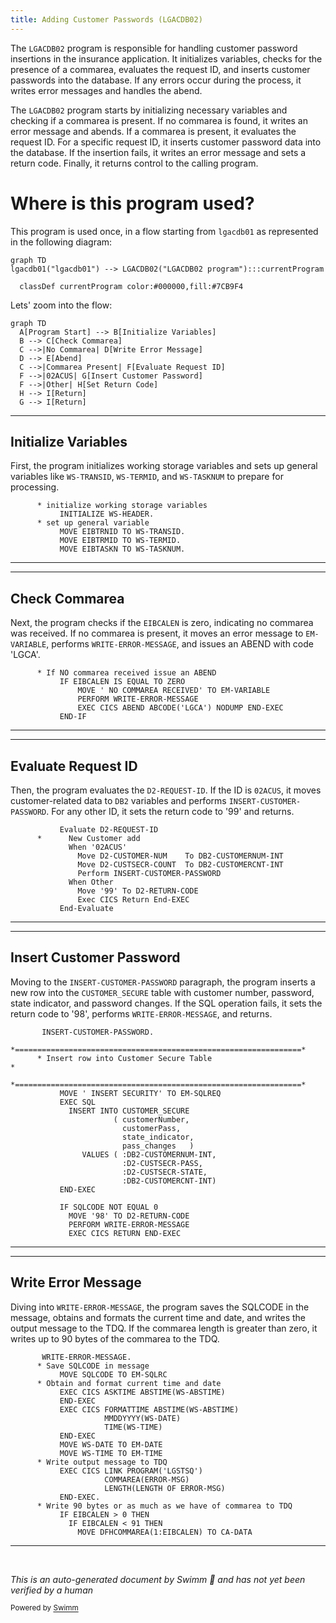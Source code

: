 ```yaml
---
title: Adding Customer Passwords (LGACDB02)
---
```

The <SwmToken path="base/src/lgacdb02.cbl" pos="13:6:6" line-data="       PROGRAM-ID. LGACDB02.">`LGACDB02`</SwmToken> program is responsible for handling customer password insertions in the insurance application. It initializes variables, checks for the presence of a commarea, evaluates the request ID, and inserts customer passwords into the database. If any errors occur during the process, it writes error messages and handles the abend.

The <SwmToken path="base/src/lgacdb02.cbl" pos="13:6:6" line-data="       PROGRAM-ID. LGACDB02.">`LGACDB02`</SwmToken> program starts by initializing necessary variables and checking if a commarea is present. If no commarea is found, it writes an error message and abends. If a commarea is present, it evaluates the request ID. For a specific request ID, it inserts customer password data into the database. If the insertion fails, it writes an error message and sets a return code. Finally, it returns control to the calling program.

# Where is this program used?

This program is used once, in a flow starting from `lgacdb01` as represented in the following diagram:

```mermaid
graph TD
lgacdb01("lgacdb01") --> LGACDB02("LGACDB02 program"):::currentProgram

  classDef currentProgram color:#000000,fill:#7CB9F4
```

Lets' zoom into the flow:

```mermaid
graph TD
  A[Program Start] --> B[Initialize Variables]
  B --> C[Check Commarea]
  C -->|No Commarea| D[Write Error Message]
  D --> E[Abend]
  C -->|Commarea Present| F[Evaluate Request ID]
  F -->|02ACUS| G[Insert Customer Password]
  F -->|Other| H[Set Return Code]
  H --> I[Return]
  G --> I[Return]
```

<SwmSnippet path="/base/src/lgacdb02.cbl" line="120">

---

## Initialize Variables

First, the program initializes working storage variables and sets up general variables like <SwmToken path="base/src/lgacdb02.cbl" pos="123:7:9" line-data="           MOVE EIBTRNID TO WS-TRANSID.">`WS-TRANSID`</SwmToken>, <SwmToken path="base/src/lgacdb02.cbl" pos="124:7:9" line-data="           MOVE EIBTRMID TO WS-TERMID.">`WS-TERMID`</SwmToken>, and <SwmToken path="base/src/lgacdb02.cbl" pos="125:7:9" line-data="           MOVE EIBTASKN TO WS-TASKNUM.">`WS-TASKNUM`</SwmToken> to prepare for processing.

```cobol
      * initialize working storage variables
           INITIALIZE WS-HEADER.
      * set up general variable
           MOVE EIBTRNID TO WS-TRANSID.
           MOVE EIBTRMID TO WS-TERMID.
           MOVE EIBTASKN TO WS-TASKNUM.
```

---

</SwmSnippet>

<SwmSnippet path="/base/src/lgacdb02.cbl" line="130">

---

## Check Commarea

Next, the program checks if the <SwmToken path="base/src/lgacdb02.cbl" pos="131:3:3" line-data="           IF EIBCALEN IS EQUAL TO ZERO">`EIBCALEN`</SwmToken> is zero, indicating no commarea was received. If no commarea is present, it moves an error message to <SwmToken path="base/src/lgacdb02.cbl" pos="132:14:16" line-data="               MOVE &#39; NO COMMAREA RECEIVED&#39; TO EM-VARIABLE">`EM-VARIABLE`</SwmToken>, performs <SwmToken path="base/src/lgacdb02.cbl" pos="133:3:7" line-data="               PERFORM WRITE-ERROR-MESSAGE">`WRITE-ERROR-MESSAGE`</SwmToken>, and issues an ABEND with code 'LGCA'.

```cobol
      * If NO commarea received issue an ABEND
           IF EIBCALEN IS EQUAL TO ZERO
               MOVE ' NO COMMAREA RECEIVED' TO EM-VARIABLE
               PERFORM WRITE-ERROR-MESSAGE
               EXEC CICS ABEND ABCODE('LGCA') NODUMP END-EXEC
           END-IF
```

---

</SwmSnippet>

<SwmSnippet path="/base/src/lgacdb02.cbl" line="143">

---

## Evaluate Request ID

Then, the program evaluates the <SwmToken path="base/src/lgacdb02.cbl" pos="143:3:7" line-data="           Evaluate D2-REQUEST-ID">`D2-REQUEST-ID`</SwmToken>. If the ID is <SwmToken path="base/src/lgacdb02.cbl" pos="145:4:4" line-data="             When &#39;02ACUS&#39;">`02ACUS`</SwmToken>, it moves customer-related data to <SwmToken path="base/src/lgacdb02.cbl" pos="146:11:11" line-data="               Move D2-CUSTOMER-NUM    To DB2-CUSTOMERNUM-INT">`DB2`</SwmToken> variables and performs <SwmToken path="base/src/lgacdb02.cbl" pos="148:3:7" line-data="               Perform INSERT-CUSTOMER-PASSWORD">`INSERT-CUSTOMER-PASSWORD`</SwmToken>. For any other ID, it sets the return code to '99' and returns.

```cobol
           Evaluate D2-REQUEST-ID
      *      New Customer add
             When '02ACUS'
               Move D2-CUSTOMER-NUM    To DB2-CUSTOMERNUM-INT
               Move D2-CUSTSECR-COUNT  To DB2-CUSTOMERCNT-INT
               Perform INSERT-CUSTOMER-PASSWORD
             When Other
               Move '99' To D2-RETURN-CODE
               Exec CICS Return End-EXEC
           End-Evaluate
```

---

</SwmSnippet>

<SwmSnippet path="/base/src/lgacdb02.cbl" line="161">

---

## Insert Customer Password

Moving to the <SwmToken path="base/src/lgacdb02.cbl" pos="161:1:5" line-data="       INSERT-CUSTOMER-PASSWORD.">`INSERT-CUSTOMER-PASSWORD`</SwmToken> paragraph, the program inserts a new row into the <SwmToken path="base/src/lgacdb02.cbl" pos="167:5:5" line-data="             INSERT INTO CUSTOMER_SECURE">`CUSTOMER_SECURE`</SwmToken> table with customer number, password, state indicator, and password changes. If the SQL operation fails, it sets the return code to '98', performs <SwmToken path="base/src/lgacdb02.cbl" pos="180:3:7" line-data="             PERFORM WRITE-ERROR-MESSAGE">`WRITE-ERROR-MESSAGE`</SwmToken>, and returns.

```cobol
       INSERT-CUSTOMER-PASSWORD.
      *================================================================*
      * Insert row into Customer Secure Table                          *
      *================================================================*
           MOVE ' INSERT SECURITY' TO EM-SQLREQ
           EXEC SQL
             INSERT INTO CUSTOMER_SECURE
                       ( customerNumber,
                         customerPass,
                         state_indicator,
                         pass_changes   )
                VALUES ( :DB2-CUSTOMERNUM-INT,
                         :D2-CUSTSECR-PASS,
                         :D2-CUSTSECR-STATE,
                         :DB2-CUSTOMERCNT-INT)
           END-EXEC

           IF SQLCODE NOT EQUAL 0
             MOVE '98' TO D2-RETURN-CODE
             PERFORM WRITE-ERROR-MESSAGE
             EXEC CICS RETURN END-EXEC
```

---

</SwmSnippet>

<SwmSnippet path="/base/src/lgacdb02.cbl" line="192">

---

## Write Error Message

Diving into <SwmToken path="base/src/lgacdb02.cbl" pos="192:1:5" line-data="       WRITE-ERROR-MESSAGE.">`WRITE-ERROR-MESSAGE`</SwmToken>, the program saves the SQLCODE in the message, obtains and formats the current time and date, and writes the output message to the TDQ. If the commarea length is greater than zero, it writes up to 90 bytes of the commarea to the TDQ.

```cobol
       WRITE-ERROR-MESSAGE.
      * Save SQLCODE in message
           MOVE SQLCODE TO EM-SQLRC
      * Obtain and format current time and date
           EXEC CICS ASKTIME ABSTIME(WS-ABSTIME)
           END-EXEC
           EXEC CICS FORMATTIME ABSTIME(WS-ABSTIME)
                     MMDDYYYY(WS-DATE)
                     TIME(WS-TIME)
           END-EXEC
           MOVE WS-DATE TO EM-DATE
           MOVE WS-TIME TO EM-TIME
      * Write output message to TDQ
           EXEC CICS LINK PROGRAM('LGSTSQ')
                     COMMAREA(ERROR-MSG)
                     LENGTH(LENGTH OF ERROR-MSG)
           END-EXEC.
      * Write 90 bytes or as much as we have of commarea to TDQ
           IF EIBCALEN > 0 THEN
             IF EIBCALEN < 91 THEN
               MOVE DFHCOMMAREA(1:EIBCALEN) TO CA-DATA
```

---

</SwmSnippet>

&nbsp;

*This is an auto-generated document by Swimm 🌊 and has not yet been verified by a human*

<SwmMeta version="3.0.0" repo-id="Z2l0aHViJTNBJTNBY2ljcy1nZW5hcHAtZGVtby1wbmMlM0ElM0FTd2ltbS1EZW1v" repo-name="cics-genapp-demo-pnc"><sup>Powered by [Swimm](/)</sup></SwmMeta>
